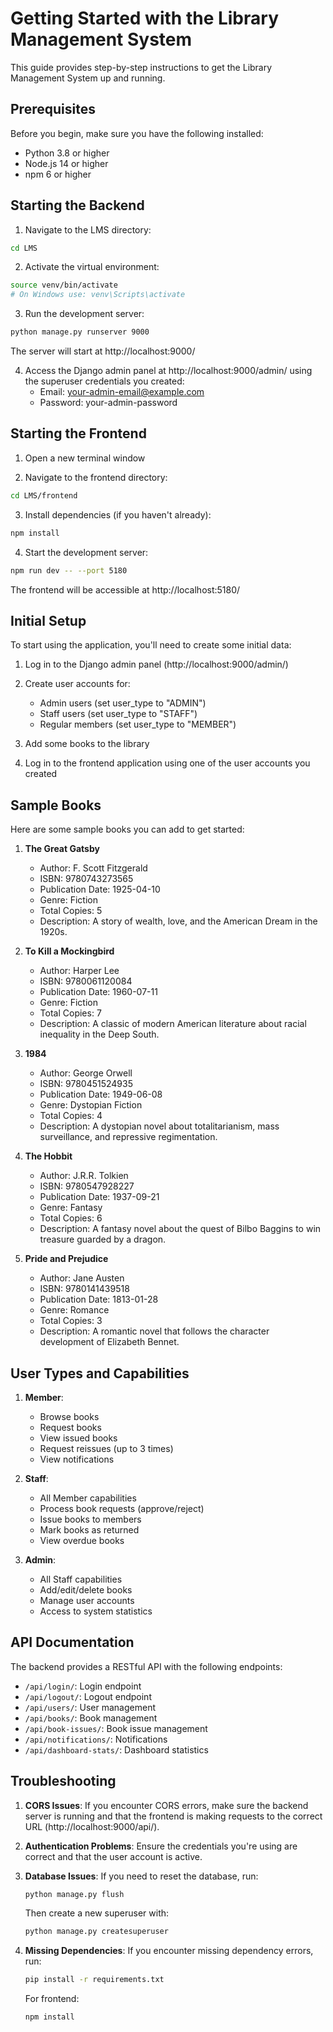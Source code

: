 # Getting Started with the Library Management System

This guide provides step-by-step instructions to get the Library Management System up and running.

## Prerequisites

Before you begin, make sure you have the following installed:
- Python 3.8 or higher
- Node.js 14 or higher
- npm 6 or higher

## Starting the Backend

1. Navigate to the LMS directory:
```bash
cd LMS
```

2. Activate the virtual environment:
```bash
source venv/bin/activate
# On Windows use: venv\Scripts\activate
```

3. Run the development server:
```bash
python manage.py runserver 9000
```

The server will start at http://localhost:9000/

4. Access the Django admin panel at http://localhost:9000/admin/ using the superuser credentials you created:
   - Email: your-admin-email@example.com
   - Password: your-admin-password

## Starting the Frontend

1. Open a new terminal window

2. Navigate to the frontend directory:
```bash
cd LMS/frontend
```

3. Install dependencies (if you haven't already):
```bash
npm install
```

4. Start the development server:
```bash
npm run dev -- --port 5180
```

The frontend will be accessible at http://localhost:5180/

## Initial Setup

To start using the application, you'll need to create some initial data:

1. Log in to the Django admin panel (http://localhost:9000/admin/)

2. Create user accounts for:
   - Admin users (set user_type to "ADMIN")
   - Staff users (set user_type to "STAFF") 
   - Regular members (set user_type to "MEMBER")

3. Add some books to the library

4. Log in to the frontend application using one of the user accounts you created

## Sample Books

Here are some sample books you can add to get started:

1. **The Great Gatsby**
   - Author: F. Scott Fitzgerald
   - ISBN: 9780743273565
   - Publication Date: 1925-04-10
   - Genre: Fiction
   - Total Copies: 5
   - Description: A story of wealth, love, and the American Dream in the 1920s.

2. **To Kill a Mockingbird**
   - Author: Harper Lee
   - ISBN: 9780061120084
   - Publication Date: 1960-07-11
   - Genre: Fiction
   - Total Copies: 7
   - Description: A classic of modern American literature about racial inequality in the Deep South.

3. **1984**
   - Author: George Orwell
   - ISBN: 9780451524935
   - Publication Date: 1949-06-08
   - Genre: Dystopian Fiction
   - Total Copies: 4
   - Description: A dystopian novel about totalitarianism, mass surveillance, and repressive regimentation.

4. **The Hobbit**
   - Author: J.R.R. Tolkien
   - ISBN: 9780547928227
   - Publication Date: 1937-09-21
   - Genre: Fantasy
   - Total Copies: 6
   - Description: A fantasy novel about the quest of Bilbo Baggins to win treasure guarded by a dragon.

5. **Pride and Prejudice**
   - Author: Jane Austen
   - ISBN: 9780141439518
   - Publication Date: 1813-01-28
   - Genre: Romance
   - Total Copies: 3
   - Description: A romantic novel that follows the character development of Elizabeth Bennet.

## User Types and Capabilities

1. **Member**:
   - Browse books
   - Request books
   - View issued books
   - Request reissues (up to 3 times)
   - View notifications

2. **Staff**:
   - All Member capabilities
   - Process book requests (approve/reject)
   - Issue books to members
   - Mark books as returned
   - View overdue books

3. **Admin**:
   - All Staff capabilities
   - Add/edit/delete books
   - Manage user accounts
   - Access to system statistics

## API Documentation

The backend provides a RESTful API with the following endpoints:

- `/api/login/`: Login endpoint
- `/api/logout/`: Logout endpoint
- `/api/users/`: User management
- `/api/books/`: Book management
- `/api/book-issues/`: Book issue management
- `/api/notifications/`: Notifications
- `/api/dashboard-stats/`: Dashboard statistics

## Troubleshooting

1. **CORS Issues**: If you encounter CORS errors, make sure the backend server is running and that the frontend is making requests to the correct URL (http://localhost:9000/api/).

2. **Authentication Problems**: Ensure the credentials you're using are correct and that the user account is active.

3. **Database Issues**: If you need to reset the database, run:
   ```bash
   python manage.py flush
   ```
   Then create a new superuser with:
   ```bash
   python manage.py createsuperuser
   ```

4. **Missing Dependencies**: If you encounter missing dependency errors, run:
   ```bash
   pip install -r requirements.txt
   ```
   For frontend:
   ```bash
   npm install
   ``` 